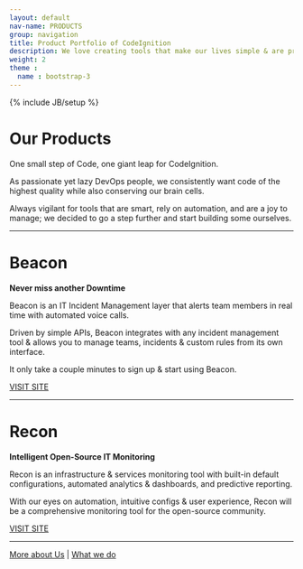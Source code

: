 ```yaml
---
layout: default
nav-name: PRODUCTS
group: navigation
title: Product Portfolio of CodeIgnition
description: We love creating tools that make our lives simple & are proud parents of Beacon - a voice calling IT incident layer & Recon - intelligent IT monitoring for the open-source community.
weight: 2
theme :
  name : bootstrap-3
---
```

{% include JB/setup %}

<h1>Our Products</h1>
<div class="content-block">
  <div class="text">
    <p>One small step of Code, one giant leap for CodeIgnition.</p>
    <p>As passionate yet lazy DevOps people, we consistently want code of the highest quality while also conserving our brain cells.</p>
    <p>Always vigilant for tools that are smart, rely on automation, and are a joy to manage; we decided to go a step further and start building some ourselves.</p>
  </div>
</div>
<hr/>
<div class="content-block">
  <h1 class="purple">Beacon</h1>
  <p><strong>Never miss another Downtime</strong></p>
  <div class="text">
    <p>Beacon is an IT Incident Management layer that alerts team members in real time with automated voice calls.</p>
    <p>Driven by simple APIs, Beacon integrates with any incident management tool & allows you to manage teams, incidents & custom rules from its own interface.</p>
    <p>It only take a couple minutes to sign up & start using Beacon.</p>
  </div>
  <a href="http://www.getbeacon.in" target="_blank">VISIT SITE <i class="fa fa-angle-double-right"></i></a>
</div>
<hr>
<div class="content-block">
  <h1 class="purple">Recon</h1>
  <p><strong>Intelligent Open-Source IT Monitoring</strong></p>
  <div class="text">
    <p>Recon is an infrastructure & services monitoring tool with built-in default configurations, automated analytics & dashboards, and predictive reporting.</p>
    <p>With our eyes on automation, intuitive configs & user experience, Recon will be a comprehensive monitoring tool for the open-source community.</p>
  </div>
  <a href="http://reconapp.io" target="_blank">VISIT SITE <i class="fa fa-angle-double-right"></i></a>
</div>
<hr>
<div class="content-block">
  <p class="text">
    <a href="http://codeignition.co/about.html">More about Us</a>
    |
    <a href="http://codeignition.co/services.html">What we do</a>
  </p>
</div>
